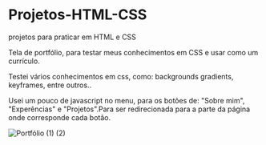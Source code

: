 # Projetos-HTML-CSS
projetos para praticar em HTML e CSS


Tela de portfólio, para testar meus conhecimentos em CSS e usar como um currículo.


Testei vários conhecimentos em css, como: backgrounds gradients, keyframes, entre outros..


Usei um pouco de javascript no menu, para os botões de: "Sobre mim", "Experências" e "Projetos".Para ser redirecionada para a parte da página onde corresponde cada botão.

![Portfólio (1) (2)](https://user-images.githubusercontent.com/80357746/182047771-6a6bd167-61ec-49e8-99e4-01c0424a0dc5.gif)

